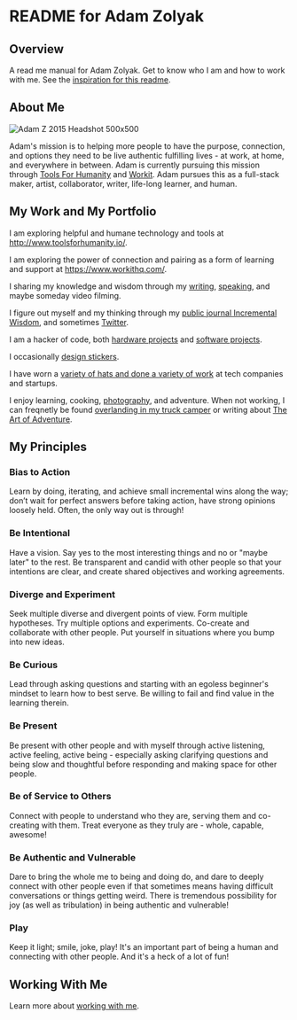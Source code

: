 # README for Adam Zolyak

## Overview

A read me manual for Adam Zolyak. Get to know who I am and how to work with me. See the [inspiration for this readme](https://www.nytimes.com/2013/03/31/business/questbacks-lead-strategist-on-his-user-manual.html).

## About Me

![Adam Z 2015 Headshot 500x500](https://user-images.githubusercontent.com/5940516/127383659-dd2fb566-9708-49d5-ae11-921cda83d50d.jpg)

Adam's mission is to helping more people to have the purpose, connection, and options they need to be live authentic fulfilling lives - at work, at home, and everywhere in between. Adam is currently pursuing this mission through [Tools For Humanity](http://www.toolsforhumanity.io/) and [Workit](https://www.workitworkit.com/). Adam pursues this as a full-stack maker, artist, collaborator, writer, life-long learner, and human.

## My Work and My Portfolio

I am exploring helpful and humane technology and tools at http://www.toolsforhumanity.io/. 

I am exploring the power of connection and pairing as a form of learning and support at https://www.workithq.com/.

I sharing my knowledge and wisdom through my [writing](https://toolsforhumanity.substack.com/), [speaking](https://github.com/adamzolyak/speaking), and maybe someday video filming.

I figure out myself and my thinking through my [public journal Incremental Wisdom](http://incrementalwisdom.adamzolyak.com/wp-login.php), and sometimes [Twitter](https://twitter.com/azolyak).

I am a hacker of code, both [hardware projects](http://www.tinkurlab.com/) and [software projects](https://github.com/adamzolyak).

I occasionally [design stickers](https://www.redbubble.com/people/TinkurLab/shop).

I have worn a [variety of hats and done a variety of work](https://www.linkedin.com/in/azolyak) at tech companies and startups. 

I enjoy learning, cooking, [photography](https://www.instagram.com/azolyak/), and adventure. When not working, I can freqnetly be found [overlanding in my truck camper](https://www.instagram.com/banthaoverland/) or writing about [The Art of Adventure](https://artofadventure.substack.com/).


## My Principles

### Bias to Action

Learn by doing, iterating, and achieve small incremental wins along the way; don’t wait for perfect answers before taking action, have strong opinions loosely held. Often, the only way out is through!

### Be Intentional

Have a vision. Say yes to the most interesting things and no or "maybe later" to the rest. Be transparent and candid with other people so that your intentions are clear, and create shared objectives and working agreements.

### Diverge and Experiment

Seek multiple diverse and divergent points of view. Form multiple hypotheses. Try multiple options and experiments. Co-create and collaborate with other people. Put yourself in situations where you bump into new ideas.

### Be Curious

Lead through asking questions and starting with an egoless beginner's mindset to learn how to best serve. Be willing to fail and find value in the learning therein.

### Be Present

Be present with other people and with myself through active listening, active feeling, active being - especially asking clarifying questions and being slow and thoughtful before responding and making space for other people.

### Be of Service to Others

Connect with people to understand who they are, serving them and co-creating with them. Treat everyone as they truly are - whole, capable, awesome!

### Be Authentic and Vulnerable

Dare to bring the whole me to being and doing do, and dare to deeply connect with other people even if that sometimes means having difficult conversations or things getting weird. There is tremendous possibility for joy (as well as tribulation) in being authentic and vulnerable!

### Play

Keep it light; smile, joke, play! It's an important part of being a human and connecting with other people. And it's a heck of a lot of fun!

## Working With Me

Learn more about [working with me](workingwithme.md).

